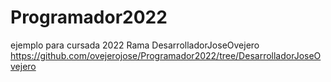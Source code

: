 # Programador2022
ejemplo para cursada 2022
Rama DesarrolladorJoseOvejero
https://github.com/ovejerojose/Programador2022/tree/DesarrolladorJoseOvejero
